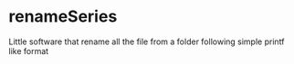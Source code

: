 # renameSeries
Little software that rename all the file from a folder following simple printf like format
